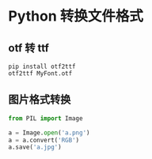 # Python 转换文件格式

## otf 转 ttf

```shell
pip install otf2ttf
otf2ttf MyFont.otf
```

## 图片格式转换

```python
from PIL import Image

a = Image.open('a.png')
a = a.convert('RGB')
a.save('a.jpg')
```